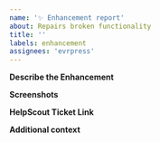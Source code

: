 ```yaml
---
name: '✨ Enhancement report'
about: Repairs broken functionality
title: ''
labels: enhancement
assignees: 'evrpress'
---
```


**Describe the Enhancement**

<!-- A clear and concise description of what the Enhancement is. -->

**Screenshots**

<!-- If applicable, add screenshots to help explain your problem.  -->

**HelpScout Ticket Link**

**Additional context**

<!--  Add any other context about the problem here.  -->
